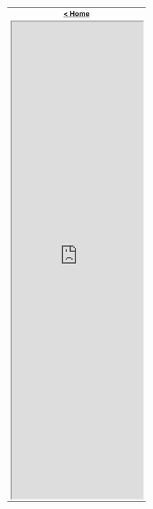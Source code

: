 <table style="width:100%">
  <tr>
    <th><a href="/just-learn-this"> < Home </a></th>
  </tr>
  <tr>
    <td style="width:100%">
        <iframe src="https://cooervo.github.io/Algorithms-DataStructures-BigONotation/index.html" width="100%" height="1100"></iframe>
    </td>
  </tr>
</table>